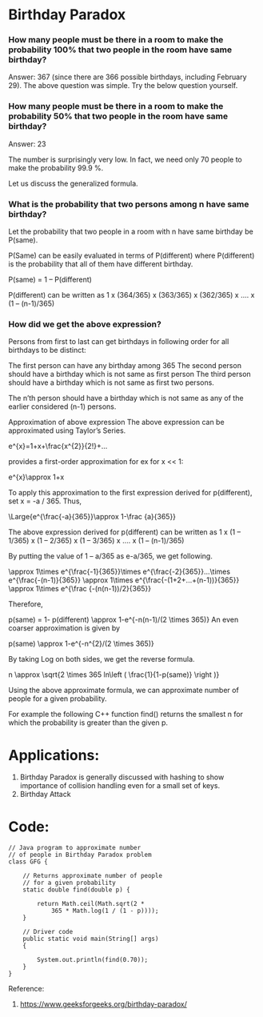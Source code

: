 # Birthday Paradox
### How many people must be there in a room to make the probability 100% that two people in the room have same birthday?

Answer: 367 (since there are 366 possible birthdays, including February 29).
The above question was simple. Try the below question yourself.

### How many people must be there in a room to make the probability 50% that two people in the room have same birthday?

Answer: 23

The number is surprisingly very low. In fact, we need only 70 people to make the probability 99.9 %.

Let us discuss the generalized formula.

### What is the probability that two persons among n have same birthday?

Let the probability that two people in a room with n have same birthday be P(same). 

P(Same) can be easily evaluated in terms of P(different) where P(different) is the probability that all of them have different birthday.

P(same) = 1 – P(different)


P(different) can be written as 1 x (364/365) x (363/365) x (362/365) x …. x (1 – (n-1)/365)

### How did we get the above expression?

Persons from first to last can get birthdays in following order for all birthdays to be distinct:

The first person can have any birthday among 365
The second person should have a birthday which is not same as first person
The third person should have a birthday which is not same as first two persons.


The n’th person should have a birthday which is not same as any of the earlier considered (n-1) persons.

Approximation of above expression
The above expression can be approximated using Taylor’s Series.

e^{x}=1+x+\frac{x^{2}}{2!}+...

provides a first-order approximation for ex for x << 1:

e^{x}\approx 1+x

To apply this approximation to the first expression derived for p(different), set x = -a / 365. Thus,

\Large{e^{\frac{-a}{365}}\approx 1-\frac {a}{365}}

The above expression derived for p(different) can be written as
1 x (1 – 1/365) x (1 – 2/365) x (1 – 3/365) x …. x (1 – (n-1)/365)

By putting the value of 1 – a/365 as e-a/365, we get following.

\approx 1\times e^{\frac{-1}{365}}\times e^{\frac{-2}{365}}...\times e^{\frac{-(n-1)}{365}}
\approx 1\times e^{\frac{-(1+2+...+(n-1))}{365}}
\approx 1\times e^{\frac {-(n(n-1))/2}{365}}

Therefore,

p(same) = 1- p(different)
\approx 1-e^{-n(n-1)/(2 \times 365)}
An even coarser approximation is given by

p(same)
\approx 1-e^{-n^{2}/(2 \times 365)}

By taking Log on both sides, we get the reverse formula.

n \approx \sqrt{2 \times 365 ln\left ( \frac{1}{1-p(same)} \right )}

Using the above approximate formula, we can approximate number of people for a given probability. 

For example the following C++ function find() returns the smallest n for which the probability is greater than the given p.

# Applications:

1. Birthday Paradox is generally discussed with hashing to show importance of collision handling even for a small set of keys.
2. Birthday Attack

# Code:

	// Java program to approximate number 
	// of people in Birthday Paradox problem 
	class GFG { 
	      
	    // Returns approximate number of people  
	    // for a given probability 
	    static double find(double p) { 
	          
	        return Math.ceil(Math.sqrt(2 *  
	            365 * Math.log(1 / (1 - p)))); 
	    } 
	      
	    // Driver code 
	    public static void main(String[] args)  
	    { 
	          
	        System.out.println(find(0.70));  
	    } 
	} 

Reference:

1. https://www.geeksforgeeks.org/birthday-paradox/